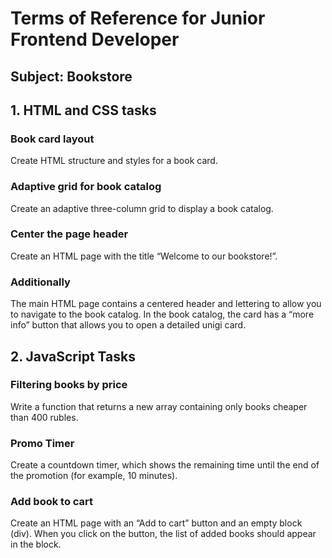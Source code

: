 # Terms of Reference for Junior Frontend Developer
## Subject: Bookstore 
## 1. HTML and CSS tasks

### Book card layout 
Create HTML structure and styles for a book card.

### Adaptive grid for book catalog
Create an adaptive three-column grid to display a book catalog.

### Center the page header
Create an HTML page with the title “Welcome to our bookstore!”.

###  Additionally
The main HTML page contains a centered header and lettering to allow you to navigate to the book catalog. In the book catalog, the card has a “more info” button that allows you to open a detailed unigi card. 

## 2. JavaScript Tasks

### Filtering books by price
Write a function that returns a new array containing only books cheaper than 400 rubles.

### Promo Timer
Create a countdown timer, which shows the remaining time until the end of the promotion (for example, 10 minutes). 

### Add book to cart
Create an HTML page with an “Add to cart” button and an empty block (div). When you click on the button, the list of added books should appear in the block.